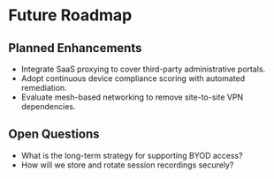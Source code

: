 # Future Roadmap

## Planned Enhancements
- Integrate SaaS proxying to cover third-party administrative portals.
- Adopt continuous device compliance scoring with automated remediation.
- Evaluate mesh-based networking to remove site-to-site VPN dependencies.

## Open Questions
- What is the long-term strategy for supporting BYOD access?
- How will we store and rotate session recordings securely?
